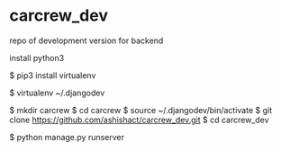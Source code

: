 # carcrew_dev
repo of development version for backend

install python3

$ pip3 install virtualenv

$ virtualenv ~/.djangodev

$ mkdir carcrew
$ cd carcrew
$ source ~/.djangodev/bin/activate
$ git clone https://github.com/ashishact/carcrew_dev.git
$ cd carcrew_dev

$ python manage.py runserver
